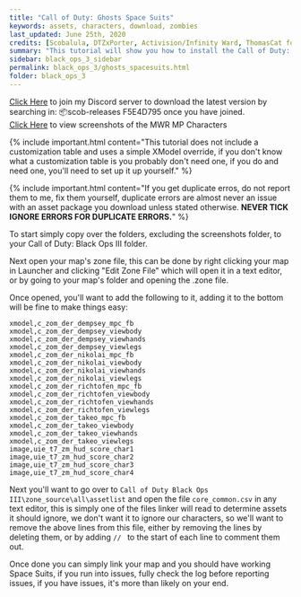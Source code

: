 ```yaml
---
title: "Call of Duty: Ghosts Space Suits"
keywords: assets, characters, download, zombies
last_updated: June 25th, 2020
credits: [Scobalula, DTZxPorter, Activision/Infinity Ward, ThomasCat for T7 -> T7 rig]
summary: "This tutorial will show you how to install the Call of Duty: Ghosts Space Suits into your zombies map."
sidebar: black_ops_3_sidebar
permalink: black_ops_3/ghosts_spacesuits.html
folder: black_ops_3
---
```


<div class="alert alert-success" role="alert"><i class="fa fa-download fa-lg"></i><a href="https://discord.gg/RyqyThu" target="_blank">Click Here</a> to join my Discord server to download the latest version by searching in: 📦scob-releases F5E4D795 once you have joined.</div>

<div class="alert alert-success" role="alert"><i class="fa fa-download fa-lg"></i><a href="https://imgur.com/a/HJguKO6" target="_blank">Click Here</a> to view screenshots of the MWR MP Characters</div>

{% include important.html content="This tutorial does not include a customization table and uses a simple XModel override, if you don't know what a customization table is you probably don't need one, if you do and need one, you'll need to set up it up yourself." %}

{% include important.html content="If you get duplicate erros, do not report them to me, fix them yourself, duplicate errors are almost never an issue with an asset package you download unless stated otherwise. **NEVER TICK IGNORE ERRORS FOR DUPLICATE ERRORS.**" %}

To start simply copy over the folders, excluding the screenshots folder, to your Call of Duty: Black Ops III folder.

Next open your map's zone file, this can be done by right clicking your map in Launcher and clicking "Edit Zone File" which will open it in a text editor, or by going to your map's folder and opening the .zone file.

Once opened, you'll want to add the following to it, adding it to the bottom will be fine to make things easy:

```
xmodel,c_zom_der_dempsey_mpc_fb
xmodel,c_zom_der_dempsey_viewbody
xmodel,c_zom_der_dempsey_viewhands
xmodel,c_zom_der_dempsey_viewlegs
xmodel,c_zom_der_nikolai_mpc_fb
xmodel,c_zom_der_nikolai_viewbody
xmodel,c_zom_der_nikolai_viewhands
xmodel,c_zom_der_nikolai_viewlegs
xmodel,c_zom_der_richtofen_mpc_fb
xmodel,c_zom_der_richtofen_viewbody
xmodel,c_zom_der_richtofen_viewhands
xmodel,c_zom_der_richtofen_viewlegs
xmodel,c_zom_der_takeo_mpc_fb
xmodel,c_zom_der_takeo_viewbody
xmodel,c_zom_der_takeo_viewhands
xmodel,c_zom_der_takeo_viewlegs
image,uie_t7_zm_hud_score_char1
image,uie_t7_zm_hud_score_char2
image,uie_t7_zm_hud_score_char3
image,uie_t7_zm_hud_score_char4
```

Next you'll want to go over to `Call of Duty Black Ops III\zone_source\all\assetlist` and open the file `core_common.csv` in any text editor, this is simply one of the files linker will read to determine assets it should ignore, we don't want it to ignore our characters, so we'll want to remove the above lines from this file, either by removing the lines by deleting them, or by adding `// ` to the start of each line to comment them out.

Once done you can simply link your map and you should have working Space Suits, if you run into issues, fully check the log before reporting issues, if you have issues, it's more than likely on your end.
